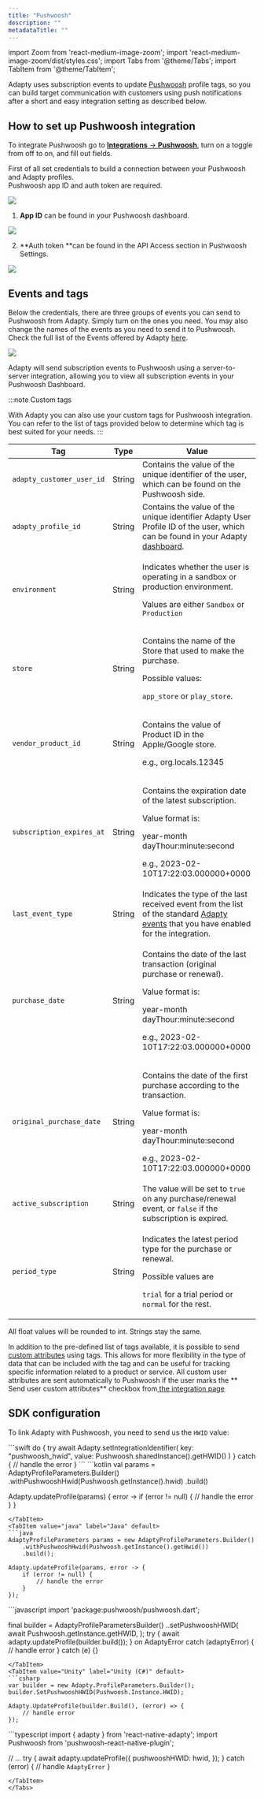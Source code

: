 ```yaml
---
title: "Pushwoosh"
description: ""
metadataTitle: ""
---
```


import Zoom from 'react-medium-image-zoom';
import 'react-medium-image-zoom/dist/styles.css';
import Tabs from '@theme/Tabs';
import TabItem from '@theme/TabItem'; 

Adapty uses subscription events to update [Pushwoosh](https://www.pushwoosh.com/) profile tags, so you can build target communication with customers using push notifications after a short and easy integration setting as described below. 

## How to set up Pushwoosh integration

To integrate Pushwoosh go to [**Integrations** -> **Pushwoosh**](https://app.adapty.io/integrations/pushwoosh), turn on a toggle from off to on, and fill out fields.

First of all set credentials to build a connection between your Pushwoosh and Adapty profiles.  
Pushwoosh app ID and auth token are required. 


<Zoom>
  <img src={require('./img/64e48a1-CleanShot_2023-08-18_at_11.13.212x.webp').default}
  style={{
    border: '1px solid #727272', /* border width and color */
    width: '700px', /* image width */
    display: 'block', /* for alignment */
    margin: '0 auto' /* center alignment */
  }}
/>
</Zoom>





1. **App ID** can be found in your Pushwoosh dashboard.


<Zoom>
  <img src={require('./img/ee27687-CleanShot_2023-08-18_at_14.37.442x.webp').default}
  style={{
    border: '1px solid #727272', /* border width and color */
    width: '700px', /* image width */
    display: 'block', /* for alignment */
    margin: '0 auto' /* center alignment */
  }}
/>
</Zoom>





2. **Auth token **can be found in the API Access section in Pushwoosh Settings.


<Zoom>
  <img src={require('./img/50e634b-CleanShot_2023-08-18_at_14.35.022x.webp').default}
  style={{
    border: '1px solid #727272', /* border width and color */
    width: '700px', /* image width */
    display: 'block', /* for alignment */
    margin: '0 auto' /* center alignment */
  }}
/>
</Zoom>





## Events and tags

Below the credentials, there are three groups of events you can send to Pushwoosh from Adapty. Simply turn on the ones you need. You may also change the names of the events as you need to send it to Pushwoosh. Check the full list of the Events offered by Adapty [here](events).


<Zoom>
  <img src={require('./img/392dc31-screencapture-app-adapty-io-integrations-pushwoosh-2023-08-22-13_31_07.webp').default}
  style={{
    border: '1px solid #727272', /* border width and color */
    width: '700px', /* image width */
    display: 'block', /* for alignment */
    margin: '0 auto' /* center alignment */
  }}
/>
</Zoom>





Adapty will send subscription events to Pushwoosh using a server-to-server integration, allowing you to view all subscription events in your Pushwoosh Dashboard.

:::note
Custom tags

With Adapty you can also use your custom tags for Pushwoosh integration.  You can refer to the list of tags provided below to determine which tag is best suited for your needs.
:::

| Tag | Type | Value |
|---|----|-----|
| `adapty_customer_user_id` | String | Contains the value of the unique identifier of the user, which can be found on the Pushwoosh side. |
| `adapty_profile_id` | String | Contains the value of the unique identifier Adapty User Profile ID of the user, which can be found in your Adapty [dashboard](profiles-crm). |
| `environment` | String | <p>Indicates whether the user is operating in a sandbox or production environment.</p><p></p><p>Values are either `Sandbox` or `Production`</p> |
| `store` | String | <p>Contains the name of the Store that used to make the purchase.</p><p></p><p>Possible values:</p><p>`app_store` or `play_store`.</p> |
| `vendor_product_id` | String | <p>Contains the value of Product ID in the Apple/Google store.</p><p></p><p>e.g., org.locals.12345</p> |
| `subscription_expires_at` | String | <p>Contains the expiration date of the latest subscription.</p><p></p><p>Value format is:</p><p>year-month dayThour:minute:second</p><p>e.g., 2023-02-10T17:22:03.000000+0000</p> |
| `last_event_type` | String | Indicates the type of the last received event from the list of the standard [Adapty events](events) that you have enabled for the integration. |
| `purchase_date` | String | <p>Contains the date of the last transaction (original purchase or renewal).</p><p></p><p>Value format is:</p><p>year-month dayThour:minute:second</p><p>e.g., 2023-02-10T17:22:03.000000+0000</p> |
| `original_purchase_date` | String | <p>Contains the date of the first purchase according to the transaction.</p><p></p><p>Value format is:</p><p>year-month dayThour:minute:second</p><p>e.g., 2023-02-10T17:22:03.000000+0000</p> |
| `active_subscription` | String | The value will be set to `true` on any purchase/renewal event, or `false` if the subscription is expired. |
| `period_type` | String | <p>Indicates the latest period type for the purchase or renewal.</p><p></p><p>Possible values are</p><p>`trial` for a trial period or `normal` for the rest.</p> |


All float values will be rounded to int. Strings stay the same. 

In addition to the pre-defined list of tags available, it is possible to send [custom attributes](segments#custom-attributes) using tags. This allows for more flexibility in the type of data that can be included with the tag and can be useful for tracking specific information related to a product or service. All custom user attributes are sent automatically to Pushwoosh if the user marks the ** Send user custom attributes** checkbox from[ the integration page](https://app.adapty.io/integrations/pushwoosh)

## SDK configuration

To link Adapty with Pushwoosh, you need to send us the `HWID` value:

<Tabs>
<TabItem value="Swift" label="iOS (Swift)" default>
```swift 
do {
    try await Adapty.setIntegrationIdentifier(
        key: "pushwoosh_hwid", 
        value: Pushwoosh.sharedInstance().getHWID()
    )
} catch {
    // handle the error
}
```
</TabItem>
<TabItem value="kotlin" label="Android (Kotlin)" default>
```kotlin 
val params = AdaptyProfileParameters.Builder()
    .withPushwooshHwid(Pushwoosh.getInstance().hwid)
    .build()
  
Adapty.updateProfile(params) { error ->
    if (error != null) {
        // handle the error
    }
}
```
</TabItem>
<TabItem value="java" label="Java" default>
```java 
AdaptyProfileParameters params = new AdaptyProfileParameters.Builder()
    .withPushwooshHwid(Pushwoosh.getInstance().getHwid())
    .build();

Adapty.updateProfile(params, error -> {
    if (error != null) {
        // handle the error
    }
});
```
</TabItem>
<TabItem value="Flutter" label="Flutter (Dart)" default>
```javascript
import 'package:pushwoosh/pushwoosh.dart';

final builder = AdaptyProfileParametersBuilder()
        ..setPushwooshHWID(
          await Pushwoosh.getInstance.getHWID,
        );
try {
    await adapty.updateProfile(builder.build());
} on AdaptyError catch (adaptyError) {
    // handle error
} catch (e) {}
```
</TabItem>
<TabItem value="Unity" label="Unity (C#)" default>
```csharp 
var builder = new Adapty.ProfileParameters.Builder();
builder.SetPushwooshHWID(Pushwoosh.Instance.HWID);

Adapty.UpdateProfile(builder.Build(), (error) => {
    // handle error
});
```
</TabItem>
<TabItem value="RN" label="React Native (TS)" default>
```typescript 
import { adapty } from 'react-native-adapty';
import Pushwoosh from 'pushwoosh-react-native-plugin';

// ...
try {
  await adapty.updateProfile({
    pushwooshHWID: hwid,
  });
} catch (error) {
  // handle `AdaptyError`
}
```
</TabItem>
</Tabs>